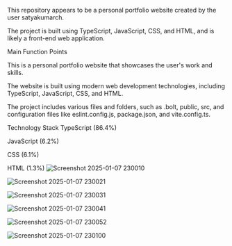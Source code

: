 This repository appears to be a personal portfolio website created by the user satyakumarch.

The project is built using TypeScript, JavaScript, CSS, and HTML, and is likely a front-end web application.

Main Function Points

This is a personal portfolio website that showcases the user's work and skills.

The website is built using modern web development technologies, including TypeScript, JavaScript, CSS, and HTML.

The project includes various files and folders, such as .bolt, public, src, and configuration files like eslint.config.js, package.json, and vite.config.ts.

Technology Stack
TypeScript (86.4%)

JavaScript (6.2%)

CSS (6.1%)

HTML (1.3%)
![Screenshot 2025-01-07 230010](https://github.com/user-attachments/assets/92ee6803-234b-468b-85f8-f44d7dac39c3)




![Screenshot 2025-01-07 230021](https://github.com/user-attachments/assets/36b8510b-4206-4fec-8d6d-1516de836401)



![Screenshot 2025-01-07 230031](https://github.com/user-attachments/assets/0f9c75ef-4a54-46c2-b487-f9cc579b2381)



![Screenshot 2025-01-07 230041](https://github.com/user-attachments/assets/22e336dc-b4f8-402a-92b8-58909045210c)


![Screenshot 2025-01-07 230052](https://github.com/user-attachments/assets/9699bb08-c5de-4180-a104-f966f6e3ae77)


![Screenshot 2025-01-07 230100](https://github.com/user-attachments/assets/6a7d7668-65fb-46b3-ad8a-e14ccfa3d988)


